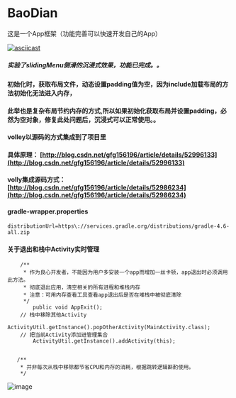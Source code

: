 # BaoDian
这是一个App框架（功能完善可以快速开发自己的App）

[![asciicast](https://asciinema.org/a/42383.png)](https://github.com/yugu88/BaoDian/blob/master/doc/device-2018-12-06-153552.mp4)

##### 实验了slidingMenu侧滑的沉浸式效果，功能已完成。。
#### 初始化时，获取布局文件，动态设置padding值为空，因为include加载布局的方法初始化无法进入内存，
#### 此举也是复杂布局节约内存的方式,所以如果初始化获取布局并设置padding，必然为空对象，修复此处问题后，沉浸式可以正常使用。。
#### volley以源码的方式集成到了项目里

#### 具体原理： [http://blog.csdn.net/gfg156196/article/details/52996133](http://blog.csdn.net/gfg156196/article/details/52996133)
#### volly集成源码方式： [http://blog.csdn.net/gfg156196/article/details/52986234](http://blog.csdn.net/gfg156196/article/details/52986234)


#### gradle-wrapper.properties
    distributionUrl=https\://services.gradle.org/distributions/gradle-4.6-all.zip

#### 关于退出和栈中Activity实时管理
```
    /**
     * 作为良心开发者，不能因为用户多安装一个app而增加一丝卡顿，app退出时必须调用此方法。
     * 彻底退出应用，清空相关的所有进程和堆栈内存
     * 注意：可用内存查看工具查看app退出后是否在堆栈中被彻底清除
     */
        public void AppExit();
    // 栈中移除其他Activity
        ActivityUtil.getInstance().popOtherActivity(MainActivity.class);
    // 把当前Activity添加进管理集合
        ActivityUtil.getInstance().addActivity(this);


   /**
    * 并非每次从栈中移除都节省CPU和内存的消耗，根据跳转逻辑斟酌使用。
    */
```
![image](https://github.com/yugu88/BaoDian/blob/master/app/src/main/res/mipmap-xxxhdpi/main_gg.jpeg)
